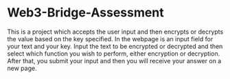 # Web3-Bridge-Assessment
This is a project which accepts the user input and then encrypts or decrypts the value based on the key specified.
In the webpage is an input field for your text and your key. Input the text to be encrypted or decrypted and then select which function you wish to perform, either encryption or decryption.
After that, you submit your input and then you will receive your answer on a new page.
